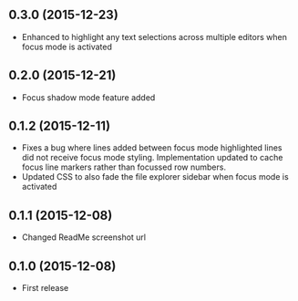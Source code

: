 
## 0.3.0  (2015-12-23)
* Enhanced to highlight any text selections across multiple editors when focus mode is activated

## 0.2.0  (2015-12-21)
* Focus shadow mode feature added

## 0.1.2  (2015-12-11)
* Fixes a bug where lines added between focus mode highlighted lines did not receive focus mode styling.
Implementation updated to cache focus line markers rather than focussed row numbers.
* Updated CSS to also fade the file explorer sidebar when focus mode is activated

## 0.1.1  (2015-12-08)
* Changed ReadMe screenshot url

## 0.1.0  (2015-12-08)
* First release
